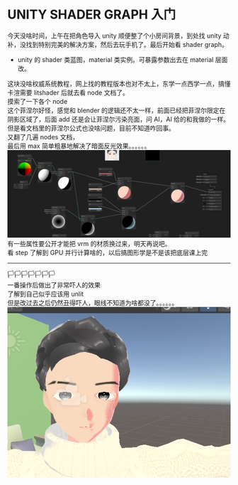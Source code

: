 # UNITY SHADER GRAPH 入门

今天没啥时间，上午在把角色导入 unity 顺便整了个小房间背景，到处找 unity 动补，没找到特别完美的解决方案，然后去玩手机了。最后开始看 shader graph。

- unity 的 shader 类蓝图，material 类实例。可暴露参数出去在 material 层面改。

这块没啥权威系统教程，网上找的教程版本也对不太上，东学一点西学一点，搞懂卡渲需要 litshader 后就去看 node 文档了。  
摸索了一下各个 node  
这个菲涅尔好怪，感觉和 blender 的逻辑还不太一样，前面已经把菲涅尔限定在阴影区域了，后面 add 还是会让菲涅尔污染亮面，问 AI，AI 给的和我做的一样。但是看文档里的菲涅尔公式也没啥问题，目前不知道咋回事。  
又翻了几遍 nodes 文档，  
最后用 max 简单粗暴地解决了暗面反光效果。。。。。。  
![nodes](./截图/屏幕截图%202025-07-07%20171404.png)
有一些属性要公开才能把 vrm 的材质换过来，明天再说吧。  
看 step 了解到 GPU 并行计算啥的，以后搞图形学是不是该把底层课上完

---

🏳️🏳️🏳️🏳️🏳️🏳️🏳️  
一番操作后做出了非常吓人的效果  
了解到自己似乎应该用 unlit  
但是改过去之后仍然丑得吓人，眼线不知道为啥都没了。。。。。。
![](./截图/屏幕截图%202025-07-08%20001127.png)
